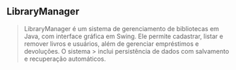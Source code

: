 ## **LibraryManager**
> LibraryManager é um sistema de gerenciamento de bibliotecas em Java, com interface gráfica em Swing. Ele permite cadastrar, listar e remover livros e usuários, além de gerenciar empréstimos e devoluções. O sistema > inclui persistência de dados com salvamento e recuperação automáticos.
